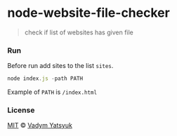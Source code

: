 # node-website-file-checker
> check if list of websites has given file

### Run
Before run add sites to the list ```sites```.

```js
node index.js -path PATH
```
Example of ```PATH``` is ```/index.html```


### License

[MIT](https://tldrlegal.com/license/mit-license) © [Vadym Yatsyuk](https://github.com/vadimdez)
